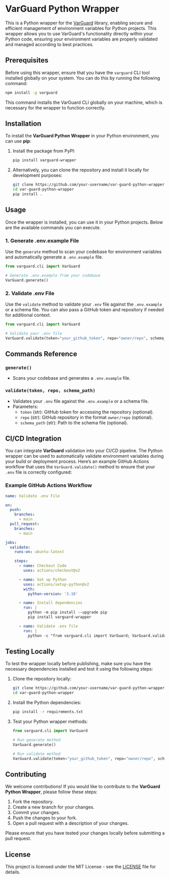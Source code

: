 # VarGuard Python Wrapper

This is a Python wrapper for the [VarGuard](https://www.npmjs.com/package/varguard) library, enabling secure and efficient management of environment variables for Python projects. This wrapper allows you to use VarGuard's functionality directly within your Python code, ensuring your environment variables are properly validated and managed according to best practices.

## Prerequisites

Before using this wrapper, ensure that you have the `varguard` CLI tool installed globally on your system. You can do this by running the following command:

```bash
npm install -g varguard
```

This command installs the VarGuard CLI globally on your machine, which is necessary for the wrapper to function correctly.

## Installation

To install the **VarGuard Python Wrapper** in your Python environment, you can use **pip**:

1. Install the package from PyPI:

   ```bash
   pip install varguard-wrapper
   ```

2. Alternatively, you can clone the repository and install it locally for development purposes:

   ```bash
   git clone https://github.com/your-username/var-guard-python-wrapper.git
   cd var-guard-python-wrapper
   pip install .
   ```

## Usage

Once the wrapper is installed, you can use it in your Python projects. Below are the available commands you can execute.

### 1. **Generate .env.example File**

Use the `generate` method to scan your codebase for environment variables and automatically generate a `.env.example` file.

```python
from varguard.cli import VarGuard

# Generate .env.example from your codebase
VarGuard.generate()
```

### 2. **Validate .env File**

Use the `validate` method to validate your `.env` file against the `.env.example` or a schema file. You can also pass a GitHub token and repository if needed for additional context.

```python
from varguard.cli import VarGuard

# Validate your .env file
VarGuard.validate(token="your_github_token", repo="owner/repo", schema_path="path/to/schema.json")
```

## Commands Reference

### `generate()`
- Scans your codebase and generates a `.env.example` file.
  
### `validate(token, repo, schema_path)`
- Validates your `.env` file against the `.env.example` or a schema file.
- Parameters:
  - `token` (str): GitHub token for accessing the repository (optional).
  - `repo` (str): GitHub repository in the format `owner/repo` (optional).
  - `schema_path` (str): Path to the schema file (optional).


## CI/CD Integration

You can integrate **VarGuard** validation into your CI/CD pipeline. The Python wrapper can be used to automatically validate environment variables during your build or deployment process. Here’s an example GitHub Actions workflow that uses the `VarGuard.validate()` method to ensure that your `.env` file is correctly configured:

### Example GitHub Actions Workflow

```yaml
name: Validate .env File

on:
  push:
    branches:
      - main
  pull_request:
    branches:
      - main

jobs:
  validate:
    runs-on: ubuntu-latest

    steps:
      - name: Checkout Code
        uses: actions/checkout@v2

      - name: Set up Python
        uses: actions/setup-python@v2
        with:
          python-version: '3.10'

      - name: Install dependencies
        run: |
          python -m pip install --upgrade pip
          pip install varguard-wrapper

      - name: Validate .env file
        run: |
          python -c "from varguard.cli import VarGuard; VarGuard.validate(token='${{ secrets.GITHUB_TOKEN }}', repo='owner/repo')"
```

## Testing Locally

To test the wrapper locally before publishing, make sure you have the necessary dependencies installed and test it using the following steps:

1. Clone the repository locally:

   ```bash
   git clone https://github.com/your-username/var-guard-python-wrapper.git
   cd var-guard-python-wrapper
   ```

2. Install the Python dependencies:

   ```bash
   pip install -r requirements.txt
   ```

3. Test your Python wrapper methods:

   ```python
   from varguard.cli import VarGuard

   # Run generate method
   VarGuard.generate()

   # Run validate method
   VarGuard.validate(token="your_github_token", repo="owner/repo", schema_path="path/to/schema.json")
   ```

## Contributing

We welcome contributions! If you would like to contribute to the **VarGuard Python Wrapper**, please follow these steps:

1. Fork the repository.
2. Create a new branch for your changes.
3. Commit your changes.
4. Push the changes to your fork.
5. Open a pull request with a description of your changes.

Please ensure that you have tested your changes locally before submitting a pull request.

## License

This project is licensed under the MIT License - see the [LICENSE](LICENSE) file for details.
